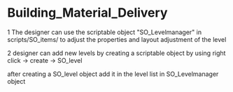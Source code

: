 # Building_Material_Delivery

1
The designer can use the scriptable object "SO_Levelmanager" in scripts/SO_items/ to adjust the properties and layout adjustment of the level 

2
designer can add new levels by creating a scriptable object by using  right click -> create -> SO_level

after creating a SO_level object add it in the level list in SO_Levelmanager object 

